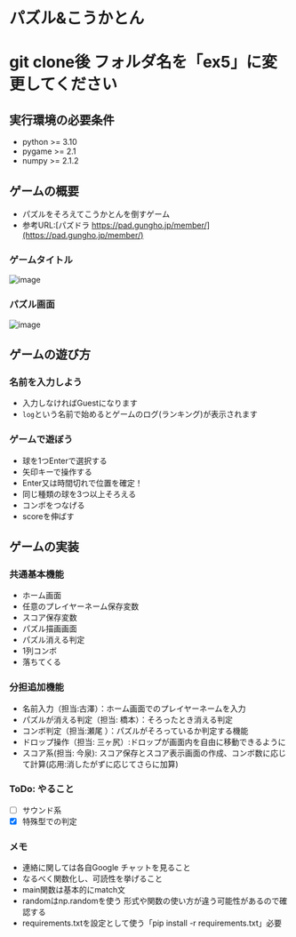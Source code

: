 # パズル&こうかとん
# git clone後 フォルダ名を「ex5」に変更してください
## 実行環境の必要条件
* python >= 3.10
* pygame >= 2.1
* numpy  >= 2.1.2

## ゲームの概要
* パズルをそろえてこうかとんを倒すゲーム
* 参考URL:[パズドラ https://pad.gungho.jp/member/](https://pad.gungho.jp/member/)
### ゲームタイトル
![image](https://github.com/user-attachments/assets/4672fcca-79f9-4d19-9e42-9b5d62aaa642)
### パズル画面
![image](https://github.com/user-attachments/assets/22ff6cd2-028e-42b2-8b26-72bc10c11f5c)

## ゲームの遊び方
### 名前を入力しよう
- 入力しなければGuestになります
- `log`という名前で始めるとゲームのログ(ランキング)が表示されます
### ゲームで遊ぼう
- 球を1つEnterで選択する
- 矢印キーで操作する
- Enter又は時間切れで位置を確定！
- 同じ種類の球を3つ以上そろえる
- コンボをつなげる
- scoreを伸ばす
## ゲームの実装
### 共通基本機能
* ホーム画面
* 任意のプレイヤーネーム保存変数
* スコア保存変数
* パズル描画画面
* パズル消える判定
* 1列コンボ
* 落ちてくる

### 分担追加機能
* 名前入力（担当:古澤）：ホーム画面でのプレイヤーネームを入力
* パズルが消える判定（担当: 橋本）：そろったとき消える判定
* コンボ判定（担当:瀬尾 ）：パズルがそろっているか判定する機能
* ドロップ操作（担当: 三ヶ尻）:ドロップが画面内を自由に移動できるように
* スコア系(担当: 今泉): スコア保存とスコア表示画面の作成、コンボ数に応じて計算(応用:消したがずに応じてさらに加算)

### ToDo: やること
- [ ] サウンド系
- [x] 特殊型での判定

### メモ
* 連絡に関しては各自Google チャットを見ること
* なるべく関数化し、可読性を挙げること
* main関数は基本的にmatch文
* randomはnp.randomを使う 形式や関数の使い方が違う可能性があるので確認する
* requirements.txtを設定として使う「pip install -r requirements.txt」必要
